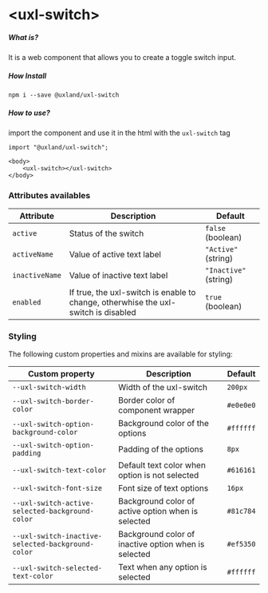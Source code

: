 # \<uxl-switch\>

##### What is?

It is a web component that allows you to create a toggle switch input.

##### How Install

```
npm i --save @uxland/uxl-switch
```

##### How to use?

import the component and use it in the html with the `uxl-switch` tag

```
import "@uxland/uxl-switch";

<body>
    <uxl-switch></uxl-switch>
</body>
```

### Attributes availables

| Attribute      | Description                                                                        | Default               |
| -------------- | ---------------------------------------------------------------------------------- | --------------------- |
| `active`       | Status of the switch                                                               | `false` (boolean)     |
| `activeName`   | Value of active text label                                                         | `"Active"` (string)   |
| `inactiveName` | Value of inactive text label                                                       | `"Inactive"` (string) |
| `enabled`      | If true, the uxl-switch is enable to change, otherwhise the uxl-switch is disabled | `true` (boolean)      |

### Styling

The following custom properties and mixins are available for styling:

| Custom property                                   | Description                                          | Default   |
| ------------------------------------------------- | ---------------------------------------------------- | --------- |
| `--uxl-switch-width`                              | Width of the uxl-switch                              | `200px`   |
| `--uxl-switch-border-color`                       | Border color of component wrapper                    | `#e0e0e0` |
| `--uxl-switch-option-background-color`            | Background color of the options                      | `#ffffff` |
| `--uxl-switch-option-padding`                     | Padding of the options                               | `8px`     |
| `--uxl-switch-text-color`                         | Default text color when option is not selected       | `#616161` |
| `--uxl-switch-font-size`                          | Font size of text options                            | `16px`    |
| `--uxl-switch-active-selected-background-color`   | Background color of active option when is selected   | `#81c784` |
| `--uxl-switch-inactive-selected-background-color` | Background color of inactive option when is selected | `#ef5350` |
| `--uxl-switch-selected-text-color`                | Text when any option is selected                     | `#ffffff` |
